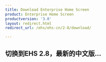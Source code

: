 ```yaml
---
title: Download Enterprise Home Screen
product: Enterprise Home Screen
productversion: '3.0'
layout: redirect.html
redirect_url: /ehs/ehs-cn/2-8/download/

---
```


## 切换到EHS 2.8，最新的中文版...
